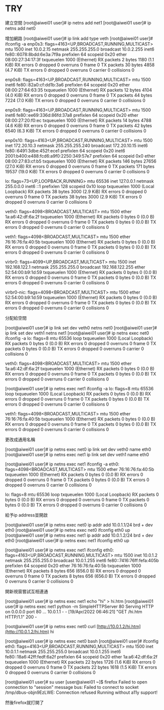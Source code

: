 # TRY

建立空間
[root@aiwei01 user]# ip netns add net1
[root@aiwei01 user]# ip netns add net0

增加網路
[root@aiwei01 user]# ip link add type veth
[root@aiwei01 user]# ifconfig -a
enp0s3: flags=4163<UP,BROADCAST,RUNNING,MULTICAST>  mtu 1500
inet 10.0.2.15  netmask 255.255.255.0  broadcast 10.0.2.255
inet6 fe80::6078:8bdd:6e3a:7f9a  prefixlen 64  scopeid 0x20<link>
ether 08:00:27:34:17:3f  txqueuelen 1000  (Ethernet)
RX packets 2  bytes 1180 (1.1 KiB)
RX errors 0  dropped 0  overruns 0  frame 0
TX packets 30  bytes 4858 (4.7 KiB)
TX errors 0  dropped 0 overruns 0  carrier 0  collisions 0

enp0s8: flags=4163<UP,BROADCAST,RUNNING,MULTICAST>  mtu 1500
inet6 fe80::82a0:cf:dd1b:3a6  prefixlen 64  scopeid 0x20<link>
ether 08:00:27:64:63:35  txqueuelen 1000  (Ethernet)
RX packets 12  bytes 4104 (4.0 KiB)
RX errors 0  dropped 0  overruns 0  frame 0
TX packets 44  bytes 7224 (7.0 KiB)
TX errors 0  dropped 0 overruns 0  carrier 0  collisions 0

enp0s9: flags=4163<UP,BROADCAST,RUNNING,MULTICAST>  mtu 1500
inet6 fe80::ee69:336d:86fd:37a8  prefixlen 64  scopeid 0x20<link>
ether 08:00:27:20:f0:ec  txqueuelen 1000  (Ethernet)
RX packets 14  bytes 4788 (4.6 KiB)
RX errors 0  dropped 0  overruns 0  frame 0
TX packets 42  bytes 6540 (6.3 KiB)
TX errors 0  dropped 0 overruns 0  carrier 0  collisions 0

enp0s10: flags=4163<UP,BROADCAST,RUNNING,MULTICAST>  mtu 1500
inet 172.20.10.3  netmask 255.255.255.240  broadcast 172.20.10.15
inet6 fe80::6491:3dbe:452f:ece1  prefixlen 64  scopeid 0x20<link>
inet6 2001:b400:e488:fcd6:a9f0:2250:349:57e7  prefixlen 64  scopeid 0x0<global>
ether 08:00:27:83:cf:b5  txqueuelen 1000  (Ethernet)
RX packets 146  bytes 27656 (27.0 KiB)
RX errors 0  dropped 0  overruns 0  frame 0
TX packets 171  bytes 19537 (19.0 KiB)
TX errors 0  dropped 0 overruns 0  carrier 0  collisions 0

lo: flags=73<UP,LOOPBACK,RUNNING>  mtu 65536
inet 127.0.0.1  netmask 255.0.0.0
inet6 ::1  prefixlen 128  scopeid 0x10<host>
loop  txqueuelen 1000  (Local Loopback)
RX packets 38  bytes 3000 (2.9 KiB)
RX errors 0  dropped 0  overruns 0  frame 0
TX packets 38  bytes 3000 (2.9 KiB)
TX errors 0  dropped 0 overruns 0  carrier 0  collisions 0

veth0: flags=4098<BROADCAST,MULTICAST>  mtu 1500
ether 1a:a6:42:df:6a:2f  txqueuelen 1000  (Ethernet)
RX packets 0  bytes 0 (0.0 B)
RX errors 0  dropped 0  overruns 0  frame 0
TX packets 0  bytes 0 (0.0 B)
TX errors 0  dropped 0 overruns 0  carrier 0  collisions 0

veth1: flags=4098<BROADCAST,MULTICAST>  mtu 1500
ether 76:16:76:fa:40:5b  txqueuelen 1000  (Ethernet)
RX packets 0  bytes 0 (0.0 B)
RX errors 0  dropped 0  overruns 0  frame 0
TX packets 0  bytes 0 (0.0 B)
TX errors 0  dropped 0 overruns 0  carrier 0  collisions 0

virbr0: flags=4099<UP,BROADCAST,MULTICAST>  mtu 1500
inet 192.168.122.1  netmask 255.255.255.0  broadcast 192.168.122.255
ether 52:54:00:b9:1d:59  txqueuelen 1000  (Ethernet)
RX packets 0  bytes 0 (0.0 B)
RX errors 0  dropped 0  overruns 0  frame 0
TX packets 0  bytes 0 (0.0 B)
TX errors 0  dropped 0 overruns 0  carrier 0  collisions 0

virbr0-nic: flags=4098<BROADCAST,MULTICAST>  mtu 1500
ether 52:54:00:b9:1d:59  txqueuelen 1000  (Ethernet)
RX packets 0  bytes 0 (0.0 B)
RX errors 0  dropped 0  overruns 0  frame 0
TX packets 0  bytes 0 (0.0 B)
TX errors 0  dropped 0 overruns 0  carrier 0  collisions 0

分配給空間

[root@aiwei01 user]# ip link set dev veth0 netns net0
[root@aiwei01 user]# ip link set dev veth1 netns net1
[root@aiwei01 user]# ip netns exec net0 ifconfig -a
lo: flags=8<LOOPBACK>  mtu 65536
loop  txqueuelen 1000  (Local Loopback)
RX packets 0  bytes 0 (0.0 B)
RX errors 0  dropped 0  overruns 0  frame 0
TX packets 0  bytes 0 (0.0 B)
TX errors 0  dropped 0 overruns 0  carrier 0  collisions 0

veth0: flags=4098<BROADCAST,MULTICAST>  mtu 1500
ether 1a:a6:42:df:6a:2f  txqueuelen 1000  (Ethernet)
RX packets 0  bytes 0 (0.0 B)
RX errors 0  dropped 0  overruns 0  frame 0
TX packets 0  bytes 0 (0.0 B)
TX errors 0  dropped 0 overruns 0  carrier 0  collisions 0

[root@aiwei01 user]# ip netns exec net1 ifconfig -a
lo: flags=8<LOOPBACK>  mtu 65536
loop  txqueuelen 1000  (Local Loopback)
RX packets 0  bytes 0 (0.0 B)
RX errors 0  dropped 0  overruns 0  frame 0
TX packets 0  bytes 0 (0.0 B)
TX errors 0  dropped 0 overruns 0  carrier 0  collisions 0

veth1: flags=4098<BROADCAST,MULTICAST>  mtu 1500
ether 76:16:76:fa:40:5b  txqueuelen 1000  (Ethernet)
RX packets 0  bytes 0 (0.0 B)
RX errors 0  dropped 0  overruns 0  frame 0
TX packets 0  bytes 0 (0.0 B)
TX errors 0  dropped 0 overruns 0  carrier 0  collisions 0

更改成通用名稱

[root@aiwei01 user]# ip netns exec net0 ip link set dev veth0 name eth0
[root@aiwei01 user]# ip netns exec net1 ip link set dev veth1 name eth0

[root@aiwei01 user]# ip netns exec net1 ifconfig -a
eth0: flags=4098<BROADCAST,MULTICAST>  mtu 1500
ether 76:16:76:fa:40:5b  txqueuelen 1000  (Ethernet)
RX packets 0  bytes 0 (0.0 B)
RX errors 0  dropped 0  overruns 0  frame 0
TX packets 0  bytes 0 (0.0 B)
TX errors 0  dropped 0 overruns 0  carrier 0  collisions 0

lo: flags=8<LOOPBACK>  mtu 65536
loop  txqueuelen 1000  (Local Loopback)
RX packets 0  bytes 0 (0.0 B)
RX errors 0  dropped 0  overruns 0  frame 0
TX packets 0  bytes 0 (0.0 B)
TX errors 0  dropped 0 overruns 0  carrier 0  collisions 0

給予ip address並開啟

[root@aiwei01 user]# ip netns exec net0 ip addr add 10.0.1.1/24 brd + dev eth0
[root@aiwei01 user]# ip netns exec net0 ifconfig eth0 up
[root@aiwei01 user]# ip netns exec net1 ip addr add 10.0.1.2/24 brd + dev eth0
[root@aiwei01 user]# ip netns exec net1 ifconfig eth0 up

[root@aiwei01 user]# ip netns exec net1 ifconfig
eth0: flags=4163<UP,BROADCAST,RUNNING,MULTICAST>  mtu 1500
inet 10.0.1.2  netmask 255.255.255.0  broadcast 10.0.1.255
inet6 fe80::7416:76ff:fefa:405b  prefixlen 64  scopeid 0x20<link>
ether 76:16:76:fa:40:5b  txqueuelen 1000  (Ethernet)
RX packets 8  bytes 656 (656.0 B)
RX errors 0  dropped 0  overruns 0  frame 0
TX packets 8  bytes 656 (656.0 B)
TX errors 0  dropped 0 overruns 0  carrier 0  collisions 0

開新視窗嘗試互相連通

[root@aiwei01 user]# ip netns exec net1 echo "hi" > hi.htm
[root@aiwei01 user]# ip netns exec net1 python -m SimpleHTTPServer 80
Serving HTTP on 0.0.0.0 port 80 ...
10.0.1.1 - - [19/Apr/2022 06:46:21] "GET /hi.htm HTTP/1.1" 200 -

[root@aiwei01 user]# ip netns exec net0 curl [http://10.0.1.2/hi.htm](http://10.0.1.2/hi.htm)
hi

[root@aiwei01 user]# ip netns exec net0 bash
[root@aiwei01 user]# ifconfig
eth0: flags=4163<UP,BROADCAST,RUNNING,MULTICAST>  mtu 1500
inet 10.0.1.1  netmask 255.255.255.0  broadcast 10.0.1.255
inet6 fe80::18a6:42ff:fedf:6a2f  prefixlen 64  scopeid 0x20<link>
ether 1a:a6:42:df:6a:2f  txqueuelen 1000  (Ethernet)
RX packets 22  bytes 1726 (1.6 KiB)
RX errors 0  dropped 0  overruns 0  frame 0
TX packets 22  bytes 1618 (1.5 KiB)
TX errors 0  dropped 0 overruns 0  carrier 0  collisions 0

[root@aiwei01 user]# su user
[user@aiwei01 ~]$ firefox
Failed to open connection to "session" message bus: Failed to connect to socket /tmp/dbus-objn9EzLWE: Connection refused
Running without a11y support!

然後firefox就打開了